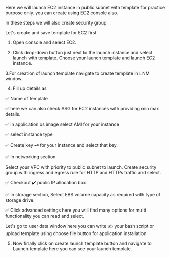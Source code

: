 Here we will launch EC2 instance in public subnet with template for practice purpose only. you can create using EC2 console also.

In these steps we will also create security group

Let's create and save template for EC2 first.

1. Open console and select EC2.

2. Click drop-down button just next to the launch instance and select launch with template. Choose your launch template and launch EC2 instance.



3.For creation of launch template navigate to create template in LNM window.

4. Fill up details as 

✅ Name of template

✅ here we can also check ASG for EC2 instances with providing min max details.


✅ in application os image select AMI for your instance

✅ select instance type

✅ Create key 🗝️ for your instance and select that key.

✅ In networking section

Select your VPC with priority to public subnet to launch.
Create security group with ingress and egress rule for HTTP and HTTPs traffic and select.

✅ Checkout ✔️ public IP allocation box

✅ In storage section,
Select EBS volume capacity as required with type of storage drive.

✅ Click advanced settings here you will find many options for multi functionality you can read and select.

Let's go to user data window here you can write ✍️ your bash script or upload template using choose file button for application installation.

5. Now finally click on create launch template button and navigate to Launch template here you can see your launch template.

